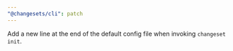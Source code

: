 ```yaml
---
"@changesets/cli": patch
---
```


Add a new line at the end of the default config file when invoking `changeset init`.
